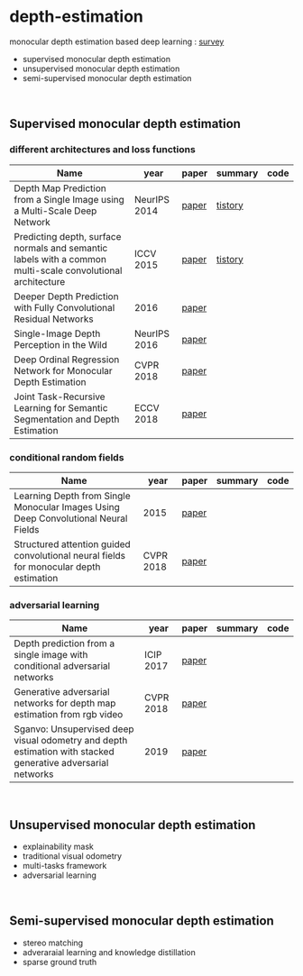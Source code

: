 # depth-estimation
monocular depth estimation based deep learning : [survey](https://arxiv.org/pdf/2003.06620.pdf)
- supervised monocular depth estimation
- unsupervised monocular depth estimation
- semi-supervised monocular depth estimation
<br/>

## Supervised monocular depth estimation

### different architectures and loss functions

|Name|year|paper|summary|code|
|---|---|---|---|---|
|Depth Map Prediction from a Single Image using a Multi-Scale Deep Network|NeurIPS 2014|[paper](https://arxiv.org/pdf/1406.2283v1.pdf)|[tistory](https://hey-stranger.tistory.com/306)||
|Predicting depth, surface normals and semantic labels with a common multi-scale convolutional architecture|ICCV 2015|[paper](https://arxiv.org/pdf/1411.4734v4.pdf)|[tistory](https://hey-stranger.tistory.com/308)||
|Deeper Depth Prediction with Fully Convolutional Residual Networks|2016|[paper](https://arxiv.org/pdf/1606.00373v2.pdf)|||
|Single-Image Depth Perception in the Wild|NeurIPS 2016|[paper](https://arxiv.org/pdf/1604.03901v2.pdf)|||
|Deep Ordinal Regression Network for Monocular Depth Estimation |CVPR 2018|[paper](https://arxiv.org/pdf/1806.02446v1.pdf)|||
|Joint Task-Recursive Learning for Semantic Segmentation and Depth Estimation|ECCV 2018|[paper](https://openaccess.thecvf.com/content_ECCV_2018/papers/Zhenyu_Zhang_Joint_Task-Recursive_Learning_ECCV_2018_paper.pdf)|||


### conditional random fields

|Name|year|paper|summary|code|
|---|---|---|---|---|
|Learning Depth from Single Monocular Images Using Deep Convolutional Neural Fields|2015|[paper](https://arxiv.org/pdf/1502.07411.pdf)|||
|Structured attention guided convolutional neural fields for monocular depth estimation|CVPR 2018|[paper](https://arxiv.org/pdf/1803.11029v1.pdf)|||


### adversarial learning

|Name|year|paper|summary|code|
|---|---|---|---|---|
|Depth prediction from a single image with conditional adversarial networks|ICIP 2017|[paper](http://cvl.ewha.ac.kr/assets/conference/2017-ICIP-Jung.pdf)|||
|Generative adversarial networks for depth map estimation from rgb video|CVPR 2018|[paper](https://openaccess.thecvf.com/content_cvpr_2018_workshops/papers/w21/Lore_Generative_Adversarial_Networks_CVPR_2018_paper.pdf)|||
|Sganvo: Unsupervised deep visual odometry and depth estimation with stacked generative adversarial networks|2019|[paper](https://arxiv.org/pdf/1906.08889v1.pdf)|||


<br/>


## Unsupervised monocular depth estimation

- explainability mask
- traditional visual odometry
- multi-tasks framework
- adversarial learning
<br/>


## Semi-supervised monocular depth estimation

- stereo matching
- adveraraial learning and knowledge distillation
- sparse ground truth
<br/>



